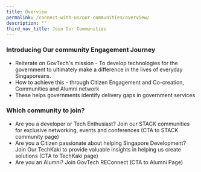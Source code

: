 ```yaml
---
title: Overview
permalink: /connect-with-us/our-communities/overview/
description: ""
third_nav_title: Join Our Communities
---
```

### Introducing Our community Engagement Journey

* Reiterate on GovTech's mission - To develop technologies for the government to ultimately make a difference in the lives of everyday Singaporeans.
* How to achieve this - through Citizen Engagement and Co-creation, Communities and Alumni network 
* These helps governments identify delivery gaps in government services 

### Which community to join?
* Are you a developer or Tech Enthusiast? Join our STACK communities for exclusive networking, events and conferences (CTA to STACK community page) 
* Are you a Citizen passionate about helping Singapore Development? Join Our TechKaki to provide valuable insights in helping us create solutions (CTA to TechKaki page) 
* Are you an Alumni? Join GovTech REConnect (CTA to Alumni Page)